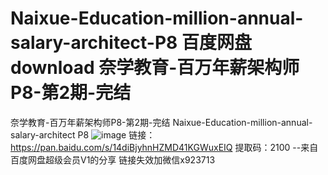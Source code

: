 # Naixue-Education-million-annual-salary-architect-P8 百度网盘 download   奈学教育-百万年薪架构师P8-第2期-完结
奈学教育-百万年薪架构师P8-第2期-完结 Naixue-Education-million-annual-salary-architect P8
![image](https://user-images.githubusercontent.com/91378327/135024878-49f805ad-ee1a-4d08-826d-1f0fb7bdd26c.png)
链接：https://pan.baidu.com/s/14diBjyhnHZMD41KGWuxEIQ 
提取码：2100 
--来自百度网盘超级会员V1的分享
链接失效加微信x923713 
